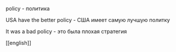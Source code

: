 policy - политика

USA have the better policy - США имеет самую лучшую политку

It was a bad policy - это была плохая стратегия

[[english]]